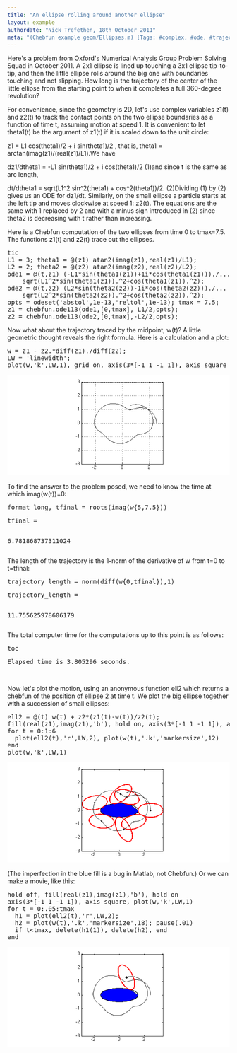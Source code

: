 ```yaml
---
title: "An ellipse rolling around another ellipse"
layout: example
authordate: "Nick Trefethen, 18th October 2011"
meta: "(Chebfun example geom/Ellipses.m) [Tags: #complex, #ode, #trajectory, #geometry]"
---
```


Here's a problem from Oxford's Numerical Analysis Group Problem Solving Squad in October 2011.  A 2x1 ellipse is lined up touching a 3x1 ellipse tip-to-tip, and then the little ellipse rolls around the big one with boundaries touching and not slipping. How long is the trajectory of the center of the little ellipse from the starting point to when it completes a full 360-degree revolution?

For convenience, since the geometry is 2D, let's use complex variables z1(t) and z2(t) to track the contact points on the two ellipse boundaries as a function of time t, assuming motion at speed 1. It is convenient to let theta1(t) be the argument of z1(t) if it is scaled down to the unit circle:

z1 = L1 cos(theta1)/2 + i sin(theta1)/2 ,   that is,
theta1 = arctan(imag(z1)/(real(z1)/L1).We have

dz1/dtheta1 = -L1 sin(theta1)/2 + i cos(theta1)/2            (1)and since t is the same as arc length,

dt/dtheta1 = sqrt(L1^2 sin^2(theta1) + cos^2(theta1))/2.     (2)Dividing (1) by (2) gives us an ODE for dz1/dt. Similarly, on the small ellipse a particle starts at the left tip and moves clockwise at speed 1: z2(t). The equations are the same with 1 replaced by 2 and with a minus sign introduced in (2) since theta2 is decreasing with t rather than increasing.

Here is a Chebfun computation of the two ellipses from time 0 to tmax=7.5.  The functions z1(t) and z2(t) trace out the ellipses.

<pre class="mcode-input">tic
L1 = 3; theta1 = @(z1) atan2(imag(z1),real(z1)/L1);
L2 = 2; theta2 = @(z2) atan2(imag(z2),real(z2)/L2);
ode1 = @(t,z1) (-L1*sin(theta1(z1))+1i*cos(theta1(z1)))./...
    sqrt(L1^2*sin(theta1(z1)).^2+cos(theta1(z1)).^2);
ode2 = @(t,z2) (L2*sin(theta2(z2))-1i*cos(theta2(z2)))./...
    sqrt(L2^2*sin(theta2(z2)).^2+cos(theta2(z2)).^2);
opts = odeset('abstol',1e-13,'reltol',1e-13); tmax = 7.5;
z1 = chebfun.ode113(ode1,[0,tmax], L1/2,opts);
z2 = chebfun.ode113(ode2,[0,tmax],-L2/2,opts);</pre>Now what about the trajectory traced by the midpoint, w(t)? A little geometric thought reveals the right formula.  Here is a calculation and a plot:

<pre class="mcode-input">w = z1 - z2.*diff(z1)./diff(z2);
LW = 'linewidth';
plot(w,'k',LW,1), grid on, axis(3*[-1 1 -1 1]), axis square</pre><img src="img/Ellipses_01.png" alt="">

To find the answer to the problem posed, we need to know the time at which imag(w(t))=0:

<pre class="mcode-input">format long, tfinal = roots(imag(w{5,7.5}))</pre><pre class="mcode-output">tfinal =
   6.781868737311024
</pre>The length of the trajectory is the 1-norm of the derivative of w from t=0 to t=tfinal:

<pre class="mcode-input">trajectory_length = norm(diff(w{0,tfinal}),1)</pre><pre class="mcode-output">trajectory_length =
  11.755625978606179
</pre>The total computer time for the computations up to this point is as follows:

<pre class="mcode-input">toc</pre><pre class="mcode-output">Elapsed time is 3.805296 seconds.
</pre>Now let's plot the motion, using an anonymous function ell2 which returns a chebfun of the position of ellipse 2 at time t. We plot the big ellipse together with a succession of small ellipses:

<pre class="mcode-input">ell2 = @(t) w(t) + z2*(z1(t)-w(t))/z2(t);
fill(real(z1),imag(z1),'b'), hold on, axis(3*[-1 1 -1 1]), axis square
for t = 0:1:6
  plot(ell2(t),'r',LW,2), plot(w(t),'.k','markersize',12)
end
plot(w,'k',LW,1)</pre><img src="img/Ellipses_02.png" alt="">

(The imperfection in the blue fill is a bug in Matlab, not Chebfun.) Or we can make a movie, like this:

<pre class="mcode-input">hold off, fill(real(z1),imag(z1),'b'), hold on
axis(3*[-1 1 -1 1]), axis square, plot(w,'k',LW,1)
for t = 0:.05:tmax
  h1 = plot(ell2(t),'r',LW,2);
  h2 = plot(w(t),'.k','markersize',18); pause(.01)
  if t&lt;tmax, delete(h1(1)), delete(h2), end
end</pre><img src="img/Ellipses_03.png" alt="">

